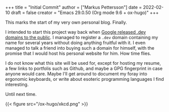 +++
title = "Initial Commit"
author = ["Markus Pettersson"]
date = 2022-02-10
draft = false
creator = "Emacs 29.0.50 (Org mode 9.6 + ox-hugo)"
+++

This marks the start of my very own personal blog. Finally.

I intended to start this project way back when [Google released .dev domains to the public](https://blog.google/technology/developers/hello-dev/).
I managed to register a `.dev` domain containing my name for several years without doing anything fruitful with it. I even managed to talk a friend into buying such a domain for himself, with the promise that I would host his personal website for him. How time flies.

I do not know what this site will be used for, except for hosting my resume, a few links to portfolis such as Github, and maybe a GPG fingerprint in case anyone would care.
Maybe I'll get around to document my foray into ergonomic keyboards, or write about esoteric programming languages I find interesting.

Until next time.

{{< figure src="/ox-hugo/xkcd.png" >}}
